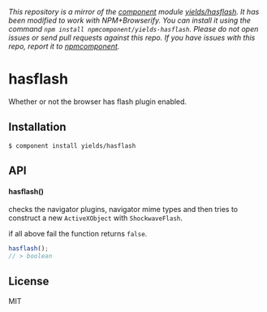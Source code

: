*This repository is a mirror of the [component](http://component.io) module [yields/hasflash](http://github.com/yields/hasflash). It has been modified to work with NPM+Browserify. You can install it using the command `npm install npmcomponent/yields-hasflash`. Please do not open issues or send pull requests against this repo. If you have issues with this repo, report it to [npmcomponent](https://github.com/airportyh/npmcomponent).*

# hasflash

  Whether or not the browser has flash plugin enabled.

## Installation

    $ component install yields/hasflash

## API

#### hasflash()

checks the navigator plugins, navigator mime types and
then tries to construct a new `ActiveXObject` with `ShockwaveFlash`.

if all above fail the function returns `false`.

```javascript
hasflash();
// > boolean
```


## License

  MIT
